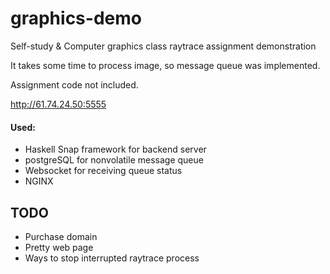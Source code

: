# graphics-demo

Self-study & Computer graphics class raytrace assignment demonstration

It takes some time to process image, so message queue was implemented.

Assignment code not included.

http://61.74.24.50:5555

#### Used:
- Haskell Snap framework for backend server
- postgreSQL for nonvolatile message queue
- Websocket for receiving queue status
- NGINX

## TODO
- Purchase domain
- Pretty web page
- Ways to stop interrupted raytrace process